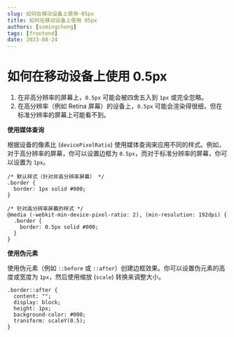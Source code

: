 ```yaml
---
slug: 如何在移动设备上使用-05px
title: 如何在移动设备上使用 05px
authors: [sumingcheng]
tags: [frontend]
date: 2023-08-24
---
```


# 如何在移动设备上使用 0.5px

1. 在非高分辨率的屏幕上，`0.5px` 可能会被四舍五入到 `1px` 或完全忽略。
2. 在高分辨率（例如 Retina 屏幕）的设备上，`0.5px` 可能会渲染得很细，但在标准分辨率的屏幕上可能看不到。

**使用媒体查询**

根据设备的像素比 (`devicePixelRatio`) 使用媒体查询来应用不同的样式。例如，对于高分辨率的屏幕，你可以设置边框为 `0.5px`，而对于标准分辨率的屏幕，你可以设置为 `1px`。

```
/* 默认样式（针对非高分辨率屏幕） */
.border {
  border: 1px solid #000;
}

/* 针对高分辨率屏幕的样式 */
@media (-webkit-min-device-pixel-ratio: 2), (min-resolution: 192dpi) {
  .border {
    border: 0.5px solid #000;
  }
}
```

**使用伪元素**

使用伪元素（例如 `::before` 或 `::after`）创建边框效果。你可以设置伪元素的高度或宽度为 `1px`，然后使用缩放 (`scale`) 转换来调整大小。

```
.border::after {
  content: "";
  display: block;
  height: 1px;
  background-color: #000;
  transform: scaleY(0.5);
}
```
